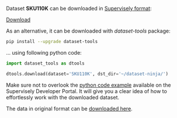 Dataset **SKU110K** can be downloaded in [Supervisely format](https://developer.supervisely.com/api-references/supervisely-annotation-json-format):

 [Download](https://assets.supervisely.com/supervisely-supervisely-assets-public/teams_storage/c/J/at/sAr3FuhaRjvILLRDmG1kD3bA3clOaDLHASVW0wXueNzQnuwa0oNLdBCO9Gdzmu2UrwJQucGoGzoIPPblXXcU6yKG9xq6vnV1sEodsVfndIMMub4S1vvo1dsH1YE5.tar)

As an alternative, it can be downloaded with *dataset-tools* package:
``` bash
pip install --upgrade dataset-tools
```

... using following python code:
``` python
import dataset_tools as dtools

dtools.download(dataset='SKU110K', dst_dir='~/dataset-ninja/')
```
Make sure not to overlook the [python code example](https://developer.supervisely.com/getting-started/python-sdk-tutorials/iterate-over-a-local-project) available on the Supervisely Developer Portal. It will give you a clear idea of how to effortlessly work with the downloaded dataset.

The data in original format can be [downloaded here](https://drive.google.com/file/d/1iq93lCdhaPUN0fWbLieMtzfB1850pKwd).